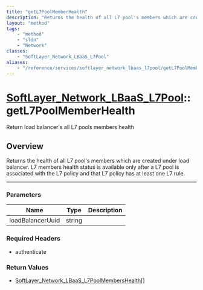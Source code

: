 ```yaml
---
title: "getL7PoolMemberHealth"
description: "Returns the health of all L7 pool's members which are created under load balancer. L7 members health status is available... "
layout: "method"
tags:
    - "method"
    - "sldn"
    - "Network"
classes:
    - "SoftLayer_Network_LBaaS_L7Pool"
aliases:
    - "/reference/services/softlayer_network_lbaas_l7pool/getL7PoolMemberHealth"
---
```

# [SoftLayer_Network_LBaaS_L7Pool](/reference/services/SoftLayer_Network_LBaaS_L7Pool)::getL7PoolMemberHealth


Return load balancer's all L7 pools members health


## Overview 
Returns the health of all L7 pool's members which are created under load balancer. L7 members health status is available only after a L7 pool is associated with the L7 policy and that L7 policy has at least one L7 rule. 

-----

### Parameters 
|Name | Type | Description |
| --- | --- | --- |
|loadBalancerUuid| string| |


### Required Headers
* authenticate


### Return Values
* <a href='/reference/datatypes/SoftLayer_Network_LBaaS_L7PoolMembersHealth'>SoftLayer_Network_LBaaS_L7PoolMembersHealth[] </a>




